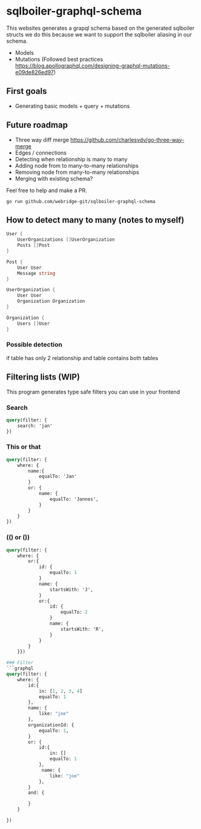 # sqlboiler-graphql-schema

This websites generates a grapql schema based on the generated sqlboiler structs we do this because we want to support the sqlboiler aliasing in our schema.

- Models
- Mutations (Followed best practices https://blog.apollographql.com/designing-graphql-mutations-e09de826ed97)

## First goals

- Generating basic models + query + mutations

## Future roadmap

- Three way diff merge https://github.com/charlesvdv/go-three-way-merge
- Edges / connections
- Detecting when relationship is many to many
- Adding node from to many-to-many relationships
- Removing node from many-to-many relationships
- Merging with existing schema?

Feel free to help and make a PR.

```
go run github.com/webridge-git/sqlboiler-graphql-schema
```

## How to detect many to many (notes to myself)

```go
User {
    UserOrganizations []UserOrganization
    Posts []Post
}

Post {
    User User
    Message string
}

UserOrganization {
    User User
    Organization Organization
}

Organization {
    Users []User
}
```

### Possible detection

if table has only 2 relationship and table contains both tables

## Filtering lists (WIP)

This program generates type safe filters you can use in your frontend

### Search

```graphql
query(filter: {
    search: 'jan'
})
```

### This or that

```graphql
query(filter: {
    where: {
        name:{
            equalTo: 'Jan'
        }
        or: {
            name: {
                equalTo: 'Jannes',
            }
        }
    }
})
```

### (() or ())

````graphql
query(filter: {
    where: {
        or:{
            id: {
                equalTo: 1
            }
            name: {
                startsWith: 'J',
            }
            or:{
                id: {
                    equalTo: 2
                }
                name: {
                    startsWith: 'R',
                }
            }
        }
    }})

### Filter
```graphql
query(filter: {
    where: {
        id:{
            in: [1, 2, 3, 4]
            equalTo: 1
        },
        name: {
            like: "joe"
        },
        organizationId: {
            equalTo: 1,
        }
        or: {
            id:{
                in: []
                equalTo: 1
            },
             name: {
                like: "joe"
            },
        }
        and: {

        }
    }

})
````
